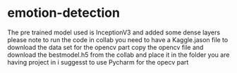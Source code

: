 # emotion-detection
The pre trained model used is InceptionV3 and added some dense layers
please note to run the code in collab you need to have a Kaggle.jason file to download the data set 
for the opencv part copy the opencv file and download the bestmodel.h5 from the collab and place it in the folder you are having project in
i suggesst to use Pycharm for the opecv part 
